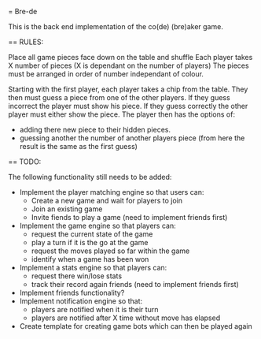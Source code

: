 = Bre-de

This is the back end implementation of the co(de) (bre)aker game.

== RULES:

Place all game pieces face down on the table and shuffle
Each player takes X number of pieces (X is dependant on the number of players)
The pieces must be arranged in order of number independant of colour.

Starting with the first player, each player takes a chip from the table.
They then must guess a piece from one of the other players.
If they guess incorrect the player must show his piece.
If they guess correctly the other player must either show the piece. The player then has the options of:

- adding there new piece to their hidden pieces.
- guessing another the number of another players piece (from here the result is the same as the first guess)

== TODO:

The following functionality still needs to be added:

- Implement the player matching engine so that users can:
  - Create a new game and wait for players to join
  - Join an existing game
  - Invite fiends to play a game (need to implement friends first)
- Implement the game engine so that players can:
  - request the current state of the game
  - play a turn if it is the go at the game
  - request the moves played so far within the game
  - identify when a game has been won
- Implement a stats engine so that players can:
  - request there win/lose stats
  - track their record again friends (need to implement friends first)
- Implement friends functionality?
- Implement notification engine so that:
  - players are notified when it is their turn
  - players are notified after X time without move has elapsed
- Create template for creating game bots which can then be played again